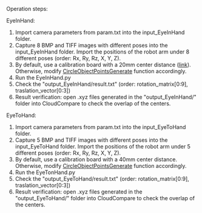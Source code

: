 
Operation steps:

EyeInHand:
1. Import camera parameters from param.txt into the input_EyeInHand folder.
2. Capture 8 BMP and TIFF images with different poses into the input_EyeInHand folder.
Import the positions of the robot arm under 8 different poses (order: Rx, Ry, Rz, X, Y, Z).
3. By default, use a calibration board with a 20mm center distance ([link](https://github.com/Open3DV/Xema/blob/master/docs/160x130.svg)). Otherwise, modify [CircleObjectPointsGenerate](https://github.com/Open3DV/EyeInHand_calibration/blob/e54b68e1d059ef3a5d20bf6394691d30e93f472d/calib.py#L329C5-L329C31) function accordingly.
4. Run the EyeInHand.py
5. Check the "output_EyeInHand/result.txt" (order: rotation_matrix[0:9], traslation_vector[0:3])
6. Result verification: open .xyz files generated in the "output_EyeInHand/" folder into CloudCompare to check the overlap of the centers. 

EyeToHand:
1. Import camera parameters from param.txt into the input_EyeToHand folder.
2. Capture 5 BMP and TIFF images with different poses into the input_EyeToHand folder.
Import the positions of the robot arm under 5 different poses (order: Rx, Ry, Rz, X, Y, Z).
3. By default, use a calibration board with a 40mm center distance. Otherwise, modify [CircleObjectPointsGenerate](https://github.com/Open3DV/EyeInHand_calibration/blob/e54b68e1d059ef3a5d20bf6394691d30e93f472d/calib.py#L329C5-L329C31) function accordingly.
4. Run the EyeTonHand.py
5. Check the "output_EyeToHand/result.txt" (order: rotation_matrix[0:9], traslation_vector[0:3])
6. Result verification: open .xyz files generated in the "output_EyeToHand/" folder into CloudCompare to check the overlap of the centers. 